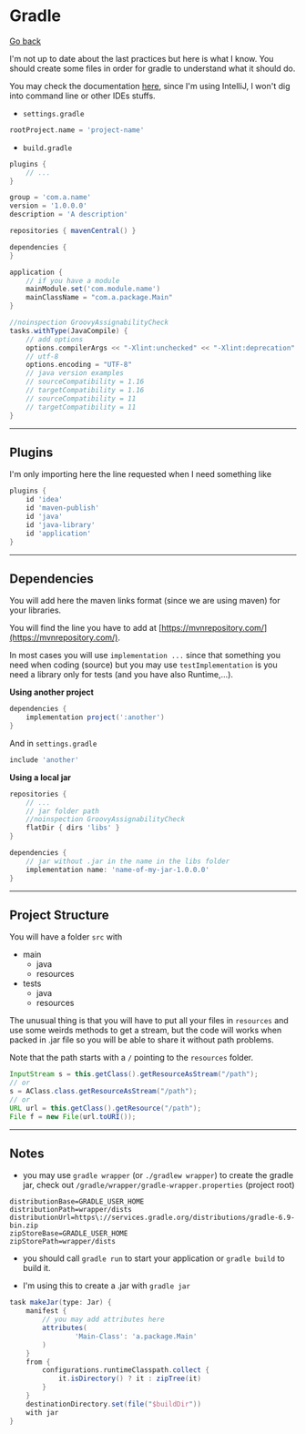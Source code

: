 # Gradle

[Go back](..)

I'm not up to date about the last practices but
here is what I know. You should create some files
in order for gradle to understand what it should do.

You may check the documentation [here](https://docs.gradle.org/current/userguide/installation.html#installing_manually),
since I'm using IntelliJ, I won't dig into command
line or other IDEs stuffs.

* ``settings.gradle``

```groovy
rootProject.name = 'project-name'
```

* ``build.gradle``

```groovy
plugins {
    // ...
}

group = 'com.a.name'
version = '1.0.0.0'
description = 'A description'

repositories { mavenCentral() }

dependencies {
}

application {
    // if you have a module
    mainModule.set('com.module.name')
    mainClassName = "com.a.package.Main"
}

//noinspection GroovyAssignabilityCheck
tasks.withType(JavaCompile) {
    // add options
    options.compilerArgs << "-Xlint:unchecked" << "-Xlint:deprecation"
    // utf-8
    options.encoding = "UTF-8"
    // java version examples
    // sourceCompatibility = 1.16
    // targetCompatibility = 1.16
    // sourceCompatibility = 11
    // targetCompatibility = 11
}
```

<hr class="sl">

## Plugins

I'm only importing here the line requested when
I need something like

```groovy
plugins {
    id 'idea'
    id 'maven-publish'
    id 'java'
    id 'java-library'
    id 'application'
}
```

<hr class="sr">

## Dependencies

You will add here the maven links format (since we are using
maven) for your libraries.

You will find the line you have to add at
[https://mvnrepository.com/](https://mvnrepository.com/).

In most cases you will use ``implementation ...``
since that something you need when coding (source)
but you may use ``testImplementation`` is you need a
library only for tests (and you have also Runtime,...).

**Using another project**

```groovy
dependencies {
    implementation project(':another')
}
```

And in ``settings.gradle``

```groovy
include 'another'
```

**Using a local jar**

```groovy
repositories {
    // ...
    // jar folder path
    //noinspection GroovyAssignabilityCheck
    flatDir { dirs 'libs' }
}

dependencies {
    // jar without .jar in the name in the libs folder
    implementation name: 'name-of-my-jar-1.0.0.0'
}
```


<hr class="sl">

## Project Structure

You will have a folder ``src`` with

* main
  * java
  * resources
* tests
  * java
  * resources
  
The unusual thing is that you will have to put all
your files in ``resources`` and use some weirds
methods to get a stream, but the code will works
when packed in .jar file so you will be able to share
it without path problems.

Note that the path starts with a ``/`` pointing to
the ``resources`` folder.

```java
InputStream s = this.getClass().getResourceAsStream("/path");
// or
s = AClass.class.getResourceAsStream("/path");
// or
URL url = this.getClass().getResource("/path");
File f = new File(url.toURI());
```

<hr class="sr">

## Notes

* you may use ``gradle wrapper`` (or
  `./gradlew wrapper`) to create the gradle jar,
  check out ``/gradle/wrapper/gradle-wrapper.properties``
  (project root)
  
```properties
distributionBase=GRADLE_USER_HOME
distributionPath=wrapper/dists
distributionUrl=https\://services.gradle.org/distributions/gradle-6.9-bin.zip
zipStoreBase=GRADLE_USER_HOME
zipStorePath=wrapper/dists
```

* you should call ``gradle run`` to start your application
or ``gradle build`` to build it.

* I'm using this to create a .jar with ``gradle jar``

```groovy
task makeJar(type: Jar) {
    manifest {
        // you may add attributes here
        attributes(
                'Main-Class': 'a.package.Main'
        )
    }
    from {
        configurations.runtimeClasspath.collect {
            it.isDirectory() ? it : zipTree(it)
        }
    }
    destinationDirectory.set(file("$buildDir"))
    with jar
}
```